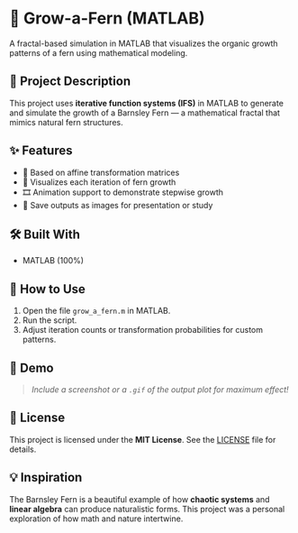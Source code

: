 # 🌿 Grow-a-Fern (MATLAB)

A fractal-based simulation in MATLAB that visualizes the organic growth patterns of a fern using mathematical modeling.

## 🧠 Project Description

This project uses **iterative function systems (IFS)** in MATLAB to generate and simulate the growth of a Barnsley Fern — a mathematical fractal that mimics natural fern structures.

## ✨ Features

- 📐 Based on affine transformation matrices
- 🌿 Visualizes each iteration of fern growth
- 🎞️ Animation support to demonstrate stepwise growth
- 💾 Save outputs as images for presentation or study

## 🛠️ Built With

- MATLAB (100%)

## 📂 How to Use

1. Open the file `grow_a_fern.m` in MATLAB.
2. Run the script.
3. Adjust iteration counts or transformation probabilities for custom patterns.

## 📸 Demo

> _Include a screenshot or a `.gif` of the output plot for maximum effect!_

## 📄 License

This project is licensed under the **MIT License**. See the [LICENSE](LICENSE) file for details.

## 💡 Inspiration

The Barnsley Fern is a beautiful example of how **chaotic systems** and **linear algebra** can produce naturalistic forms. This project was a personal exploration of how math and nature intertwine.
